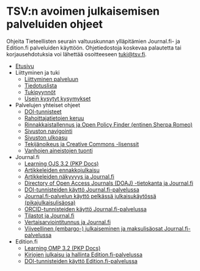 # TSV:n avoimen julkaisemisen palveluiden ohjeet

Ohjeita Tieteellisten seurain valtuuskunnan ylläpitämien Journal.fi- ja Edition.fi palveluiden käyttöön. Ohjetiedostoja koskevaa palautetta tai korjausehdotuksia voi lähettää osoitteeseen [tuki@tsv.fi](mailto:tuki@tsv.fi).

- [Etusivu](/ "TSV:n avoimen julkaisemisen palveluiden ohjeet")
- Liittyminen ja tuki
    - [Liittyminen palveluun](yleiset/liittyminen.md)
    - [Tiedotuslista](yleiset/tiedotuslista.md)
    - [Tukipyynnöt](yleiset/tukipyynnot.md)
    - [Usein kysytyt kysymykset](https://tuki.tsv.fi/kb/faq.php?cid=1)
- Palvelujen yhteiset ohjeet
    - [DOI-tunnisteet](yleiset/doi.md)
    - [Rahoittajatietojen keruu](yleiset/rahoittajat.md)
    - [Rinnakkaistallennus ja Open Policy Finder (entinen Sherpa Romeo)](yleiset/rinnakkaistallennus.md)
    - [Sivuston navigointi](yleiset/navigointi.md)
    - [Sivuston ulkoasu](yleiset/ulkoasu.md)
    - [Tekijänoikeus ja Creative Commons -lisenssit](yleiset/tekijanoikeus-ja-lisenssit.md)
    - [Vanhojen aineistojen tuonti](yleiset/tuonnit.md)
- Journal.fi
    - [Learning OJS 3.2 (PKP Docs)](https://docs.pkp.sfu.ca/learning-ojs/3.2/)
    - [Artikkeleiden ennakkojulkaisu](journal-fi/ennakkojulkaisu.md)
    - [Artikkeleiden näkyvyys ja Journal.fi](journal-fi/artikkeleiden-nakyvyys.md)
    - [Directory of Open Access Journals (DOAJ) -tietokanta ja Journal.fi](journal-fi/doaj.md)
    - [DOI-tunnisteiden käyttö Journal.fi-palvelussa](journal-fi/doi.md)
    - [Journal.fi-palvelun käyttö pelkässä julkaisukäytössä (pikajulkaisulisäosa)](journal-fi/pikajulkaisu.md)
    - [ORCID-tunnisteiden käyttö Journal.fi-palvelussa](journal-fi/orcid.md)
    - [Tilastot ja Journal.fi](journal-fi/tilastot.md)
    - [Vertaisarviointitunnus ja Journal.fi](journal-fi/vertaisarviointitunnus.md)
    - [Viiveellinen (embargo-) julkaiseminen ja maksulisäosat Journal.fi-palvelussa](journal-fi/embargo.md)
- Edition.fi
    - [Learning OMP 3.2 (PKP Docs)](https://docs.pkp.sfu.ca/learning-omp/3.2/)
    - [Kirjojen julkaisu ja hallinta Edition.fi-palvelussa](edition-fi/julkaisu.md)
    - [DOI-tunnisteiden käyttö Edition.fi-palvelussa](edition-fi/doi.md)


